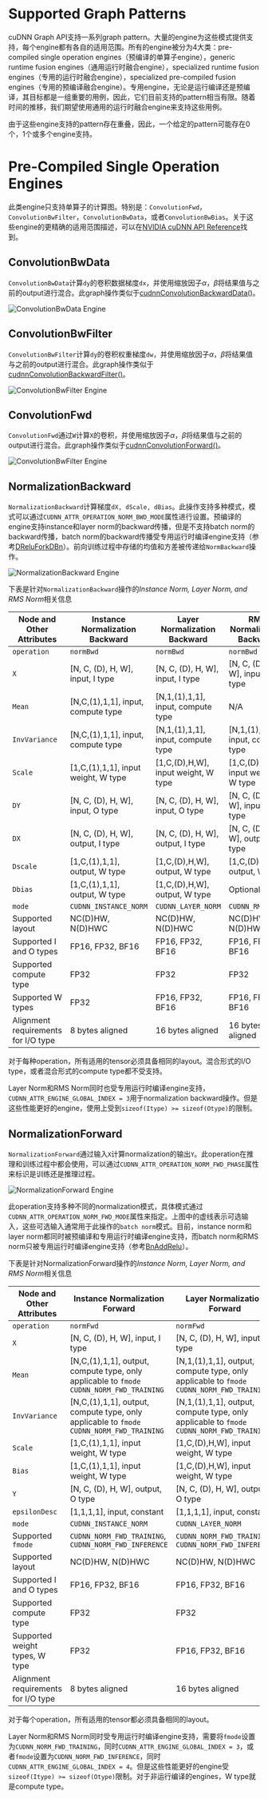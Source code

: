 # Supported Graph Patterns

cuDNN Graph API支持一系列graph pattern。大量的engine为这些模式提供支持，每个engine都有各自的适用范围。所有的engine被分为4大类：pre-compiled single operation engines（预编译的单算子engine），generic runtime fusion engines（通用运行时融合engine），specialized runtime fusion engines（专用的运行时融合engine），specialized pre-compiled fusion engines（专用的预编译融合engine）。专用engine，无论是运行编译还是预编译，其目标都是一组重要的用例，因此，它们目前支持的pattern相当有限。随着时间的推移，我们期望使用通用的运行时融合engine来支持这些用例。

由于这些engine支持的pattern存在重叠，因此，一个给定的pattern可能存在0个，1个或多个engine支持。

# Pre-Compiled Single Operation Engines

此类engine只支持单算子的计算图。特别是：`ConvolutionFwd`， `ConvolutionBwFilter`，`ConvolutionBwData`，或者`ConvolutionBwBias`。关于这些engine的更精确的适用范围描述，可以在[NVIDIA cuDNN API Reference](https://docs.nvidia.com/deeplearning/cudnn/api/overview.html#api-overview)找到。

## ConvolutionBwData

`ConvolutionBwData`计算`dy`的卷积数据梯度`dx`，并使用缩放因子$\alpha$，$\beta$将结果值与之前的output进行混合。此graph操作类似于[cudnnConvolutionBackwardData()](https://docs.nvidia.com/deeplearning/cudnn/api/cudnn-cnn-library.html#cudnnconvolutionbackwarddata)。

![ConvolutionBwData Engine](images/convolutionBwData.png)

## ConvolutionBwFilter

`ConvolutionBwFilter`计算`dy`的卷积权重梯度`dw`，并使用缩放因子$\alpha$，$\beta$将结果值与之前的output进行混合。此graph操作类似于[cudnnConvolutionBackwardFilter()](https://docs.nvidia.com/deeplearning/cudnn/api/cudnn-cnn-library.html#cudnnconvolutionbackwardfilter)。

![ConvolutionBwFilter Engine](images/convolutionBwFilter.png)

## ConvolutionFwd

`ConvolutionFwd`通过`W`计算`X`的卷积，并使用缩放因子$\alpha$，$\beta$将结果值与之前的output进行混合。此graph操作类似于[cudnnConvolutionForward()](https://docs.nvidia.com/deeplearning/cudnn/api/cudnn-cnn-library.html#cudnnconvolutionforward)。

![ConvolutionBwFilter Engine](images/convolutionFwd.png)

## NormalizationBackward

`NormalizationBackward`计算梯度`dX, dScale, dBias`。此操作支持多种模式，模式可以通过`CUDNN_ATTR_OPERATION_NORM_BWD_MODE`属性进行设置。预编译的engine支持instance和layer norm的backward传播，但是不支持batch norm的backward传播，batch norm的backward传播受专用运行时编译engine支持（参考[DReluForkDBn](https://docs.nvidia.com/deeplearning/cudnn/developer/graph-api.html#dreluforkdbn)）。前向训练过程中存储的均值和方差被传递给`NormBackward`操作。

![NormalizationBackward Engine](images/normalizationBackward.png)

下表是针对`NormalizationBackward`操作的*Instance Norm, Layer Norm, and RMS Norm*相关信息

| Node and Other Attributes           | Instance Normalization Backward     | Layer Normalization Backward        | RMS Normalization Backward          |
| ----------------------------------- | ----------------------------------- | ----------------------------------- | ----------------------------------- |
| `operation`                         | `normBwd`                           | `normBwd`                           | `normBwd`                           |
| `X`                                 | [N, C, (D), H, W], input, I type    | [N, C, (D), H, W], input, I type    | [N, C, (D), H, W], input, I type    |
| `Mean`                              | [N,C,(1),1,1], input, compute type  | [N,1,(1),1,1], input, compute type  | N/A                                 |
| `InvVariance`                       | [N,C,(1),1,1], input, compute type  | [N,1,(1),1,1], input, compute type  | [N,1,(1),1,1], input, compute type  |
| `Scale`                             | [1,C,(1),1,1], input weight, W type | [1,C,(D),H,W], input weight, W type | [1,C,(D),H,W], input weight, W type |
| `DY`                                | [N, C, (D), H, W], input, O type    | [N, C, (D), H, W], input, O type    | [N, C, (D), H, W], input, O type    |
| `DX`                                | [N, C, (D), H, W], output, I type   | [N, C, (D), H, W], output, I type   | [N, C, (D), H, W], output, I type   |
| `Dscale`                            | [1,C,(1),1,1], output, W type       | [1,C,(D),H,W], output, W type       | [1,C,(D),H,W], output, W type       |
| `Dbias`                             | [1,C,(1),1,1], output, W type       | [1,C,(D),H,W], output, W type       | Optional                            |
| `mode`                              | `CUDNN_INSTANCE_NORM`               | `CUDNN_LAYER_NORM`                  | `CUDNN_RMS_NORM`                    |
| Supported layout                    | NC(D)HW, N(D)HWC                    | NC(D)HW, N(D)HWC                    | NC(D)HW, N(D)HWC                    |
| Supported I and O types             | FP16, FP32, BF16                    | FP16, FP32, BF16                    | FP16, FP32, BF16                    |
| Supported compute type              | FP32                                | FP32                                | FP32                                |
| Supported W types                   | FP32                                | FP16, FP32, BF16                    | FP16, FP32, BF16                    |
| Alignment requirements for I/O type | 8 bytes aligned                     | 16 bytes aligned                    | 16 bytes aligned                    |

对于每种operation，所有适用的tensor必须具备相同的layout。混合形式的I/O type，或者混合形式的compute type都不受支持。

Layer Norm和RMS Norm同时也受专用运行时编译engine支持，`CUDNN_ATTR_ENGINE_GLOBAL_INDEX = 3`用于normalization backward操作。但是这些性能更好的engine，使用上受到`sizeof(Itype) >= sizeof(Otype)`的限制。

## NormalizationForward

`NormalizationForward`通过输入`X`计算normalization的输出`Y`。此operation在推理和训练过程中都会使用，可以通过`CUDNN_ATTR_OPERATION_NORM_FWD_PHASE`属性来标识是训练还是推理过程。

![NormalizationForward Engine](images/normalizationForward.png)

此operation支持多种不同的normalization模式，具体模式通过`CUDNN_ATTR_OPERATION_NORM_FWD_MODE`属性来指定。上图中的虚线表示可选输入，这些可选输入通常用于此操作的`batch norm`模式。目前，instance norm和layer norm都同时被预编译和专用运行时编译engine支持，而batch norm和RMS norm只被专用运行时编译engine支持（参考[BnAddRelu](https://docs.nvidia.com/deeplearning/cudnn/developer/graph-api.html#bnaddrelu)）。

下表是针对NormalizationForward操作的*Instance Norm, Layer Norm, and RMS Norm*相关信息

| Node and Other Attributes           | Instance Normalization Forward                               | Layer Normalization Forward                                  | RMS Normalization Forward                                    |
| ----------------------------------- | ------------------------------------------------------------ | ------------------------------------------------------------ | ------------------------------------------------------------ |
| `operation`                         | `normFwd`                                                    | `normFwd`                                                    | `normFwd`                                                    |
| `X`                                 | [N, C, (D), H, W], input, I type                             | [N, C, (D), H, W], input, I type                             | [N, C, (D), H, W], input, I type                             |
| `Mean`                              | [N,C,(1),1,1], output, compute type, only applicable to `fmode CUDNN_NORM_FWD_TRAINING` | [N,1,(1),1,1], output, compute type, only applicable to `fmode CUDNN_NORM_FWD_TRAINING` | N/A                                                          |
| `InvVariance`                       | [N,C,(1),1,1], output, compute type, only applicable to `fmode CUDNN_NORM_FWD_TRAINING` | [N,1,(1),1,1], output, compute type, only applicable to `fmode CUDNN_NORM_FWD_TRAINING` | [N,1,(1),1,1], output, compute type,only applicable to `fmode CUDNN_NORM_FWD_TRAINING` |
| `Scale`                             | [1,C,(1),1,1], input weight, W type                          | [1,C,(D),H,W], input weight, W type                          | [1,C,(D),H,W], input weight, W type                          |
| `Bias`                              | [1,C,(1),1,1], input weight, W type                          | [1,C,(D),H,W], input weight, W type                          | Optional (no bias by default)                                |
| `Y`                                 | [N, C, (D), H, W], output, O type                            | [N, C, (D), H, W], output, O type                            | [N, C, (D), H, W], output, O type                            |
| `epsilonDesc`                       | [1,1,1,1], input, constant                                   | [1,1,1,1], input, constant                                   | [1,1,1,1], input, constant                                   |
| `mode`                              | `CUDNN_INSTANCE_NORM`                                        | `CUDNN_LAYER_NORM`                                           | `CUDNN_RMS_NORM`                                             |
| Supported `fmode`                   | `CUDNN_NORM_FWD_TRAINING`, `CUDNN_NORM_FWD_INFERENCE`        | `CUDNN_NORM_FWD_TRAINING`, `CUDNN_NORM_FWD_INFERENCE`        | `CUDNN_NORM_FWD_TRAINING`, `CUDNN_NORM_FWD_INFERENCE`        |
| Supported layout                    | NC(D)HW, N(D)HWC                                             | NC(D)HW, N(D)HWC                                             | NC(D)HW, N(D)HWC                                             |
| Supported I and O types             | FP16, FP32, BF16                                             | FP16, FP32, BF16                                             | FP16, FP32, BF16                                             |
| Supported compute type              | FP32                                                         | FP32                                                         | FP32                                                         |
| Supported weight types, W type      | FP32                                                         | FP16, FP32, BF16                                             | FP16, FP32, BF16                                             |
| Alignment requirements for I/O type | 8 bytes aligned                                              | 16 bytes aligned                                             | 16 bytes aligned                                             |

对于每个operation，所有适用的tensor都必须具备相同的layout。

Layer Norm和RMS Norm同时受专用运行时编译engine支持，需要将`fmode`设置为`CUDNN_NORM_FWD_TRAINING`，同时`CUDNN_ATTR_ENGINE_GLOBAL_INDEX = 3`，或者`fmode`设置为`CUDNN_NORM_FWD_INFERENCE`，同时`CUDNN_ATTR_ENGINE_GLOBAL_INDEX = 4`。但是这些性能更好的engine受`sizeof(Itype) >= sizeof(Otype)`限制。对于非运行编译的engines，W type就是compute type。
